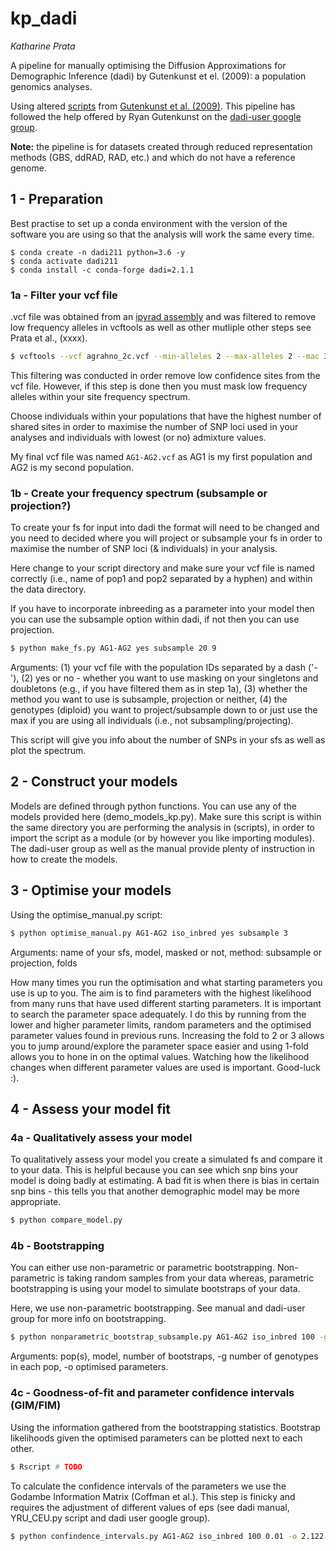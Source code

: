 # kp_dadi
*Katharine Prata*

A pipeline for manually optimising the Diffusion Approximations for Demographic Inference (dadi) by Gutenkunst et el. 
(2009): a population genomics analyses.

Using altered [scripts](https://bitbucket.org/gutenkunstlab/dadi/src/master/) from 
[Gutenkunst et al. (2009)](https://dx.plos.org/10.1371/journal.pgen.1000695). This pipeline has followed the help 
offered by Ryan Gutenkunst on the [dadi-user google group](https://groups.google.com/g/dadi-user).

**Note:** the pipeline is for datasets created through reduced representation methods (GBS, ddRAD, RAD, etc.) and which 
do not have a reference genome.

## 1 - Preparation

Best practise to set up a conda environment with the version of the software you are using so that the analysis will 
work the same every time.

```
$ conda create -n dadi211 python=3.6 -y
$ conda activate dadi211
$ conda install -c conda-forge dadi=2.1.1
```

### 1a - Filter your vcf file

.vcf file was obtained from an [ipyrad assembly]( https://ipyrad.readthedocs.io/en/latest/index.html ) and was filtered 
to remove low frequency alleles in vcftools as well as other mutliple other steps see Prata et al., (xxxx).

```bash
$ vcftools --vcf agrahno_2c.vcf --min-alleles 2 --max-alleles 2 --mac 3 --recode --stdout > 'agrahno_2d-3.vcf'
```

This filtering was conducted in order remove low confidence sites from the vcf file. However, if this step is done 
then you must mask low frequency alleles within your site frequency spectrum.

Choose individuals within your populations that have the highest number of shared sites in order to maximise the number 
of SNP loci used in your analyses and individuals with lowest (or no) admixture values.

My final vcf file was named `AG1-AG2.vcf` as AG1 is my first population and AG2 is my second population. 

### 1b - Create your frequency spectrum (subsample or projection?)

To create your fs for input into dadi the format will need to be changed and you need to decided where you will 
project or subsample your fs in order to maximise the number of SNP loci (& individuals) in your analysis.

Here change to your script directory and make sure your vcf file is named correctly (i.e., name of pop1 and pop2 separated 
by a hyphen) and within the data directory.

If you have to incorporate inbreeding as a parameter into your model then you can use the subsample option 
within dadi, if not then you can use projection.

```bash
$ python make_fs.py AG1-AG2 yes subsample 20 9
```
Arguments: (1) your vcf file with the population IDs separated by a dash ('-'), (2) yes or no - whether you want to use 
masking on your singletons and doubletons (e.g., if you have filtered them as in step 1a), (3) whether the method you 
want to use is subsample, projection or neither, (4) the genotypes (diploid) you want to project/subsample down to or
just use the max if you are using all individuals (i.e., not subsampling/projecting).

This script will give you info about the number of SNPs in your sfs as well as plot the spectrum.

## 2 - Construct your models

Models are defined through python functions. You can use any of the models provided here (demo_models_kp.py).
Make sure this script is within the same directory you are performing the analysis in (scripts), in order to import the 
script as a module (or by however you like importing modules). The dadi-user group as well as the manual provide plenty 
of instruction in how to create the models.

## 3 - Optimise your models

Using the optimise_manual.py script:

```bash
$ python optimise_manual.py AG1-AG2 iso_inbred yes subsample 3
```
Arguments: name of your sfs, model, masked or not, method: subsample or projection, folds

How many times you run the optimisation and what starting parameters you use is up to you.
The aim is to find parameters with the highest likelihood from many runs that have used different starting parameters.
It is important to search the parameter space adequately. I do this by running from the lower and higher parameter 
limits, random parameters and the optimised parameter values found in previous runs. Increasing the fold to 2 or 3 
allows you to jump around/explore the parameter space easier and using 1-fold allows you to hone in on the optimal 
values. Watching how the likelihood changes when different parameter values are used is important. Good-luck :).

## 4 - Assess your model fit

### 4a - Qualitatively assess your model

To qualitatively assess your model you create a simulated fs and compare it to your data. This is helpful because you 
can see which snp bins your model is doing badly at estimating. A bad fit is when there is bias in certain snp bins - 
this tells you that another demographic model may be more appropriate.

```bash
$ python compare_model.py
```

### 4b - Bootstrapping

You can either use non-parametric or parametric bootstrapping. Non-parametric is taking random samples from your data 
whereas, parametric bootstrapping is using your model to simulate bootstraps of your data.

Here, we use non-parametric bootstrapping. See manual and dadi-user group for more info on bootstrapping.

```bash
$ python nonparametric_bootstrap_subsample.py AG1-AG2 iso_inbred 100 -g 20 9 -o 2.122 25.95 0.0012 0.0455 0.3989
```
Arguments: pop(s), model, number of bootstraps, -g number of genotypes in each pop, -o optimised parameters.

### 4c - Goodness-of-fit and parameter confidence intervals (GIM/FIM)

Using the information gathered from the bootstrapping statistics. Bootstrap likelihoods given the optimised parameters
can be plotted next to each other.

```bash
$ Rscript # TODO
```

To calculate the confidence intervals of the parameters we use the Godambe Information Matrix (Coffman et al.). This 
step is finicky and requires the adjustment of different values of eps (see dadi manual, YRU_CEU.py script and dadi 
user google group).

```bash
$ python confindence_intervals.py AG1-AG2 iso_inbred 100 0.01 -o 2.122 25.95 0.0012 0.0455 0.3989
```